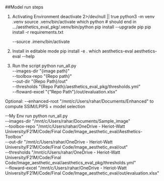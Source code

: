 ##Model run steps
1) Activating Environment
	deactivate 2>/dev/null || true
	python3 -m venv .venv
	source .venv/bin/activate
	which python   # should end in .../aesthetics_eval_pkg/.venv/bin/python
	pip install --upgrade pip
	pip install -r requirements.txt
    
	--source .imenv/bin/activate

2) Install in editable mode
	pip install -e .
	which aesthetics-eval
	aesthetics-eval --help

3. Run the script
python run_all.py \
  --images-dir "{image path}" \
  --toolbox-repo "{Repo path}" \
  --out-dir "{Repo Path}/out" \
  --thresholds "{Repo Path}/aesthetics_eval_pkg/thresholds.yml" \
  --floward-excel "{"Repo Path"}/out/evaluation.xlsx"

Optional: --enhanced-root "/mnt/c/Users/rahar/Documents/Enhanced" to compute SSIM/LPIPS + model selection

--My Env run
python run_all.py \
  --images-dir "/mnt/c/Users/rahar/Documents/Sample_image" \
  --toolbox-repo "/mnt/c/Users/rahar/OneDrive - Heriot-Watt University/F21M/Code/Final Code/Image_aesthetic_eval/Aesthetics-Toolbox" \
  --out-dir "/mnt/c/Users/rahar/OneDrive - Heriot-Watt University/F21M/Code/Final Code/Image_aesthetic_eval/out" \
  --thresholds "/mnt/c/Users/rahar/OneDrive - Heriot-Watt University/F21M/Code/Final Code/Image_aesthetic_eval/aesthetics_eval_pkg/thresholds.yml" \
  --floward-excel "/mnt/c/Users/rahar/OneDrive - Heriot-Watt University/F21M/Code/Final Code/Image_aesthetic_eval/out/evaluation.xlsx"